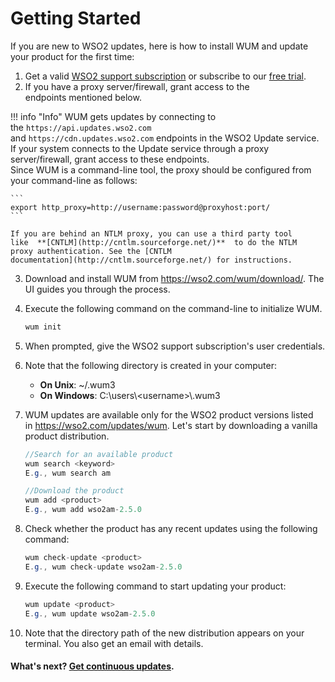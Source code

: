 # Getting Started

If you are new to WSO2 updates, here is how to install WUM and update
your product for the first time:

1.  Get a valid [WSO2 support
    subscription](https://wso2.com/subscription) or subscribe to
    our [free trial](https://wso2.com/subscription/free-trial).
2.  If you have a proxy server/firewall, grant access to the
    endpoints mentioned below.

!!! info "Info"
    WUM gets updates by connecting to the `https://api.updates.wso2.com`
    and `https://cdn.updates.wso2.com` endpoints in the WSO2 Update
    service. If your system connects to the Update service through
    a proxy server/firewall, grant access to these endpoints.  
    Since WUM is a command-line tool, the proxy should be configured
    from your command-line as follows: 

    ```
    export http_proxy=http://username:password@proxyhost:port/
    ```

    If you are behind an NTLM proxy, you can use a third party tool
    like  **[CNTLM](http://cntlm.sourceforge.net/)**  to do the NTLM
    proxy authentication. See the [CNTLM
    documentation](http://cntlm.sourceforge.net/) for instructions.

3.  Download and install WUM from <https://wso2.com/wum/download/>. The
    UI guides you through the process.
4.  Execute the following command on the command-line to initialize
    WUM. 

    ``` java
    wum init
    ```

5.  When prompted, give the WSO2 support subscription's user
    credentials.

6.  Note that the following directory is created in your computer:

    -   **On Unix**: \~/.wum3
    -   **On Windows**: C:\\users\\&lt;username&gt;\\.wum3

7.  WUM updates are available only for the WSO2 product versions listed
    in <https://wso2.com/updates/wum>. Let's start by downloading a
    vanilla product distribution.

    ``` java
    //Search for an available product
    wum search <keyword>
    E.g., wum search am

    //Download the product
    wum add <product>
    E.g., wum add wso2am-2.5.0
    ```

8.  Check whether the product has any recent updates using the following
    command:

    ``` java
    wum check-update <product>
    E.g., wum check-update wso2am-2.5.0
    ```

9.  Execute the following command to start updating your product:

    ``` java
    wum update <product>
    E.g., wum update wso2am-2.5.0
    ```

10. Note that the directory path of the new distribution appears on your
    terminal. You also get an email with details.

#### What's next? [Get continuous updates](Getting-Continuous-Updates_103318234.html).

  
